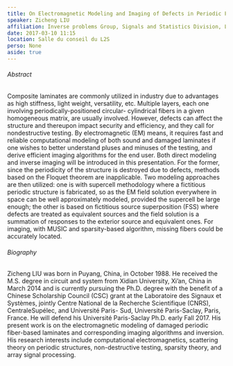 ```yaml
---
title: On Electromagnetic Modeling and Imaging of Defects in Periodic Fibered Laminates.
speaker: Zicheng LIU
affiliation: Inverse problems Group, Signals and Statistics Division, L2S Laboratory
date: 2017-03-10 11:15
location: Salle du conseil du L2S
perso: None
aside: true
---
```


###### Abstract
Composite laminates are commonly utilized in industry due to
advantages as high stiffness, light weight, versatility, etc. Multiple
layers, each one involving periodically-positioned circular-
cylindrical fibers in a given homogeneous matrix, are usually
involved. However, defects can affect the structure and thereupon
impact security and efficiency, and they call for nondestructive
testing. By electromagnetic (EM) means, it requires fast and reliable
computational modeling of both sound and damaged laminates if one
wishes to better understand pluses and minuses of the testing, and
derive efficient imaging algorithms for the end user. Both direct
modeling and inverse imaging will be introduced in this presentation.
For the former, since the periodicity of the structure is destroyed
due to defects, methods based on the Floquet theorem are inapplicable.
Two modeling approaches are then utilized: one is with supercell
methodology where a fictitious periodic structure is fabricated, so as
the EM field solution everywhere in space can be well approximately
modeled, provided the supercell be large enough; the other is based on
fictitious source superposition (FSS) where defects are treated as
equivalent sources and the field solution is a summation of responses
to the exterior source and equivalent ones. For imaging, with MUSIC
and sparsity-based algorithm, missing fibers could be accurately
located.

###### Biography
Zicheng LIU was born in Puyang, China, in October 1988. He received
the M.S. degree in circuit and system from Xidian University, Xi’an,
China in March 2014 and is currently pursuing the Ph.D. degree with
the benefit of a Chinese Scholarship Council (CSC) grant at the
Laboratoire des Signaux et Systèmes, jointly Centre National de la
Recherche Scientifique (CNRS), CentraleSupélec, and Université Paris-
Sud, Université Paris-Saclay, Paris, France. He will defend his
Université Paris-Saclay Ph.D. early Fall 2017. His present work is on
the electromagnetic modeling of damaged periodic fiber-based laminates
and corresponding imaging algorithms and inversion. His research
interests include computational electromagnetics, scattering theory on
periodic structures, non-destructive testing, sparsity theory, and
array signal processing.